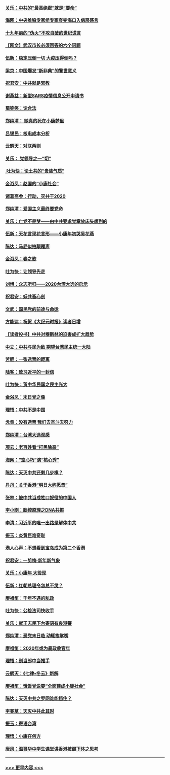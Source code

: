#### [关乐：中共的“最高绝密”就是“要命”](../pages/nsc993/n11816946.md?t=01241501) 
#### [海网：中央维稳专家组专家夸完海口入病房感言](../pages/nsc993/n11815138.md?t=01241501) 
#### [十九年前的“伪火”不攻自破的世纪谎言](../pages/nsc993/n11813238.md?t=01241501) 
#### [【网文】武汉市长必须回答的六个问题](../pages/nsc993/n11813848.md?t=01241501) 
#### [伍新：稳定压倒一切 大疫压得倒吗？](../pages/nsc993/n11812634.md?t=01241501) 
#### [梁京：中国爆发“新非典”的警世意义](../pages/nsc993/n11812554.md?t=01241501) 
#### [祝君安：中共就是邪教](../pages/nsc993/n11812431.md?t=01241501) 
#### [谢燕益：新型SARS疫情信息公开申请书](../pages/nsc993/n11808840.md?t=01241501) 
#### [蜀笑笑：论合法](../pages/nsc993/n11808064.md?t=01241501) 
#### [郑纯清： 她真的死在小康梦里](../pages/nsc993/n11806623.md?t=01241501) 
#### [吕锡民：核电成本分析](../pages/nsc993/n11806284.md?t=01241501) 
#### [云鹤天：对联两则](../pages/nsc993/n11805957.md?t=01241501) 
#### [关乐： 党领导之一“切”](../pages/nsc993/n11804505.md?t=01241501) 
#### [ 吐为快：论土共的“贵族气质”](../pages/nsc993/n11804490.md?t=01241501) 
#### [金浴凤：赵国的“小康社会”](../pages/nsc993/n11804452.md?t=01241501) 
#### [诸葛高参：行动，灭共于2020](../pages/nsc993/n11804120.md?t=01241501) 
#### [郑纯清：爱国主义最终要党命](../pages/nsc993/n11802197.md?t=01241501) 
#### [关乐：亡党不是梦——由中共要求党章放床头想到的](../pages/nsc993/n11802156.md?t=01241501) 
#### [伍新：无花言现花言形——小康年初哭吴花燕](../pages/nsc993/n11800044.md?t=01241501) 
#### [陈达：马屁似拍颠覆声](../pages/nsc993/n11800010.md?t=01241501) 
#### [金浴凤：春之歌](../pages/nsc993/n11797687.md?t=01241501) 
#### [吐为快：让领导先走](../pages/nsc993/n11797512.md?t=01241501) 
#### [刘博：众志所归——2020台湾大选的启示](../pages/nsc993/n11796878.md?t=01241501) 
#### [祝君安：妖共畜心剖](../pages/nsc993/n11794273.md?t=01241501) 
#### [文武：国民党的前途与命运](../pages/nsc993/n11794198.md?t=01241501) 
#### [方能达：祝贺《大纪元时报》读者日增](../pages/nsc993/n11793807.md?t=01241501) 
#### [【读者投书】中共对穆斯林的迫害成扩大趋势](../pages/nsc993/n11791371.md?t=01241501) 
#### [中立：中共与民为敌 期望台湾民主统一大陆](../pages/nsc993/n11790392.md?t=01241501) 
#### [苦胆：一张选票的距离](../pages/nsc993/n11788914.md?t=01241501) 
#### [陆客：致习近平的一封信](../pages/nsc993/n11788867.md?t=01241501) 
#### [吐为快：贺中华民国之民主光大](../pages/nsc993/n11788618.md?t=01241501) 
#### [金浴凤：末日党之像](../pages/nsc993/n11787475.md?t=01241501) 
#### [理悟：中共不是中国](../pages/nsc993/n11787463.md?t=01241501) 
#### [念贲：没有选票  我们去奋斗去努力](../pages/nsc993/n11787398.md?t=01241501) 
#### [郑纯清：台湾大选观感](../pages/nsc993/n11786210.md?t=01241501) 
#### [项云：老百姓看“打黑除恶”](../pages/nsc993/n11785398.md?t=01241501) 
#### [海网：“空心朽”演“核心秀”](../pages/nsc993/n11783874.md?t=01241501) 
#### [陈达：天灭中共还剩几步棋？](../pages/nsc993/n11783719.md?t=01241501) 
#### [丹丹：关于香港“明日大屿愿景”](../pages/nsc993/n11783273.md?t=01241501) 
#### [张林：被中共当成牲口奴役的中国人](../pages/nsc993/n11782397.md?t=01241501) 
#### [李小刚：脑控原理之DNA共振](../pages/nsc993/n11780962.md?t=01241501) 
#### [李清：习近平的唯一出路是解体中共](../pages/nsc993/n11780866.md?t=01241501) 
#### [振玉：炎黄巨难奇耻](../pages/nsc993/n11779632.md?t=01241501) 
#### [港人心声：不想看到宝岛成为第二个香港](../pages/nsc993/n11778817.md?t=01241501) 
#### [祝君安：一剪梅‧新年新气象](../pages/nsc993/n11776340.md?t=01241501) 
#### [关乐：小康年 大役现](../pages/nsc993/n11774213.md?t=01241501) 
#### [伍新：红朝总理令怎总不灵？](../pages/nsc993/n11770813.md?t=01241501) 
#### [廖祖笙：千年不遇的乱政](../pages/nsc993/n11770373.md?t=01241501) 
#### [吐为快：公检法司快收手](../pages/nsc993/n11770359.md?t=01241501) 
#### [关乐：就王志民下台寄语有良港警](../pages/nsc993/n11769903.md?t=01241501) 
#### [郑纯清：恶党末日临 动辄挨掌嘴](../pages/nsc993/n11769356.md?t=01241501) 
#### [廖祖笙：2020年或为暴政收官年](../pages/nsc993/n11768216.md?t=01241501) 
#### [理悟：别当郎中当推手](../pages/nsc993/n11768243.md?t=01241501) 
#### [云鹤天：《七律▪冬云》新解](../pages/nsc993/n11768204.md?t=01241501) 
#### [廖祖笙：饿饭党说要“全面建成小康社会”](../pages/nsc993/n11767482.md?t=01241501) 
#### [陈达：天灭中共之罗网谁能挡住？](../pages/nsc993/n11767465.md?t=01241501) 
#### [李春草：天灭中共此其时](../pages/nsc993/n11767452.md?t=01241501) 
#### [振玉：寄语台湾](../pages/nsc993/n11767432.md?t=01241501) 
#### [理悟：小康在何方](../pages/nsc993/n11767394.md?t=01241501) 
#### [唐风：温哥华中学生课堂讲香港被踢下体之思考](../pages/nsc993/n11766848.md?t=01241501) 

----
#### [ >>> 更早内容 <<< ](../indexes/nsc993-earlier.md)
